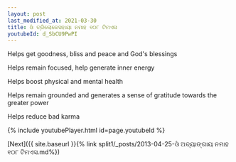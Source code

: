 ```yaml
---
layout: post
last_modified_at: 2021-03-30
title: ଓଁ ତ୍ରିଲୋକେସହାୟା ନମାହ ୧୦୮ ଟିମଏସ
youtubeId: d_SbCU9PwPI
---
```

 
 
Helps get goodness, bliss and peace and God's blessings
 
Helps remain focused, help generate inner energy 
 
Helps boost physical and mental health 
 
Helps remain grounded and generates a sense of gratitude towards the greater power 
 
Helps reduce bad karma
 
 
 
 


{% include youtubePlayer.html id=page.youtubeId %}
 
[Next]({{ site.baseurl }}{% link  split1/_posts/2013-04-25-ଓଁ ଅବ୍ୟାଙ୍ଗାୟ ନମାହ ୧୦୮ ଟିମଏସ.md%})
 
